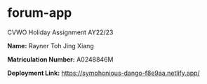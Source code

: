# forum-app
CVWO Holiday Assignment AY22/23

**Name:** Rayner Toh Jing Xiang

**Matriculation Number:** A0248846M

**Deployment Link:** https://symphonious-dango-f8e9aa.netlify.app/
